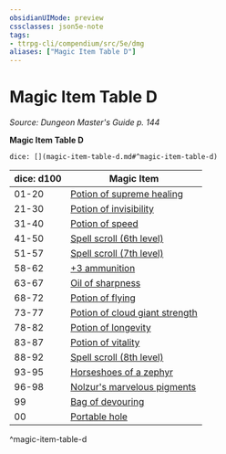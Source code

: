 ```yaml
---
obsidianUIMode: preview
cssclasses: json5e-note
tags:
- ttrpg-cli/compendium/src/5e/dmg
aliases: ["Magic Item Table D"]
---
```

# Magic Item Table D
*Source: Dungeon Master's Guide p. 144* 

**Magic Item Table D**

`dice: [](magic-item-table-d.md#^magic-item-table-d)`

| dice: d100 | Magic Item |
|------------|------------|
| 01-20 | [Potion of supreme healing](Misc%20Files/CLI/compendium/items/potion-of-supreme-healing-xdmg.md) |
| 21-30 | [Potion of invisibility](Misc%20Files/CLI/compendium/items/potion-of-invisibility-xdmg.md) |
| 31-40 | [Potion of speed](Misc%20Files/CLI/compendium/items/potion-of-speed-xdmg.md) |
| 41-50 | [Spell scroll (6th level)](Misc%20Files/CLI/compendium/items/spell-scroll-level-6-xdmg.md) |
| 51-57 | [Spell scroll (7th level)](Misc%20Files/CLI/compendium/items/spell-scroll-level-7-xdmg.md) |
| 58-62 | [+3 ammunition](Misc%20Files/CLI/compendium/items/3-ammunition-xdmg.md) |
| 63-67 | [Oil of sharpness](Misc%20Files/CLI/compendium/items/oil-of-sharpness-xdmg.md) |
| 68-72 | [Potion of flying](Misc%20Files/CLI/compendium/items/potion-of-flying-xdmg.md) |
| 73-77 | [Potion of cloud giant strength](Misc%20Files/CLI/compendium/items/potion-of-cloud-giant-strength-xdmg.md) |
| 78-82 | [Potion of longevity](Misc%20Files/CLI/compendium/items/potion-of-longevity-xdmg.md) |
| 83-87 | [Potion of vitality](Misc%20Files/CLI/compendium/items/potion-of-vitality-xdmg.md) |
| 88-92 | [Spell scroll (8th level)](Misc%20Files/CLI/compendium/items/spell-scroll-level-8-xdmg.md) |
| 93-95 | [Horseshoes of a zephyr](Misc%20Files/CLI/compendium/items/horseshoes-of-a-zephyr-xdmg.md) |
| 96-98 | [Nolzur's marvelous pigments](Misc%20Files/CLI/compendium/items/nolzurs-marvelous-pigments-xdmg.md) |
| 99 | [Bag of devouring](Misc%20Files/CLI/compendium/items/bag-of-devouring-xdmg.md) |
| 00 | [Portable hole](Misc%20Files/CLI/compendium/items/portable-hole-xdmg.md) |
^magic-item-table-d